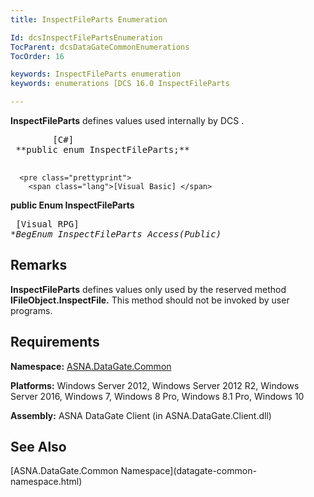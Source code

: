 ```yaml
---
title: InspectFileParts Enumeration

Id: dcsInspectFilePartsEnumeration
TocParent: dcsDataGateCommonEnumerations
TocOrder: 16

keywords: InspectFileParts enumeration
keywords: enumerations [DCS 16.0 InspectFileParts

---
```


<span> **InspectFileParts** </span> defines values used internally by DCS . 
<pre class="prettyprint">
        <span class="lang">[C#]</span>
 **public enum InspectFileParts;** 
      </pre>
      <pre class="prettyprint">
        <span class="lang">[Visual Basic] </span>
 **public Enum InspectFileParts** 
      </pre>
      <pre class="prettyprint">
        <span class="lang">[Visual RPG]</span>
 **BegEnum InspectFileParts Access(*Public)** 
      </pre>

## Remarks

**InspectFileParts** defines values only used by the reserved method **IFileObject.InspectFile.** This method should not be invoked by user programs. 
## Requirements

**Namespace:** [ASNA.DataGate.Common](datagate-common-namespace.html) 

**Platforms:** Windows Server 2012, Windows Server 2012 R2, Windows Server 2016, Windows 7, Windows 8 Pro, Windows 8.1 Pro, Windows 10

**Assembly:** ASNA DataGate Client (in ASNA.DataGate.Client.dll)
## See Also

<dl />
      [ASNA.DataGate.Common Namespace](datagate-common-namespace.html)

